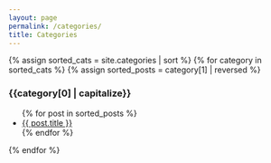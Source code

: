 ```yaml
---
layout: page
permalink: /categories/
title: Categories
---
```


<div id="archives">
{% assign sorted_cats = site.categories | sort %}
{% for category in sorted_cats %}
{% assign sorted_posts = category[1] | reversed %}
<h3 id="{{category[0] | uri_escape | downcase }}">{{category[0] | capitalize}}</h3>
<ul>
  {% for post in sorted_posts %}
 	<li><a href="{{ site.url }}{{ site.baseurl }}{{  post.url }}">{{  post.title }}</a></li>
  {% endfor %}
</ul>
{% endfor %}
</div>
